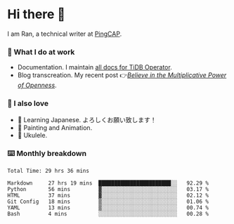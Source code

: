 # Hi there 👋

I am Ran, a technical writer at [PingCAP](https://pingcap.com/).

### 📝 What I do at work

- Documentation. I maintain [all docs for TiDB Operator](https://github.com/pingcap/docs-tidb-operator).
- Blog transcreation. My recent post 👉[*Believe in the Multiplicative Power of Openness*](https://pingcap.com/blog/believe-in-the-multiplicative-power-of-openness-open-source-community).

### 🤠 I also love

- 💬 Learning Japanese. よろしくお願い致します！
- 🎨 Painting and Animation.
- 🎵 Ukulele.

### ⌨️ Monthly breakdown

<!--START_SECTION:waka-->

```text
Total Time: 29 hrs 36 mins

Markdown     27 hrs 19 mins  ███████████████████████░░   92.29 %
Python       56 mins         ▓░░░░░░░░░░░░░░░░░░░░░░░░   03.17 %
HTML         37 mins         ▓░░░░░░░░░░░░░░░░░░░░░░░░   02.12 %
Git Config   18 mins         ▒░░░░░░░░░░░░░░░░░░░░░░░░   01.06 %
YAML         13 mins         ▒░░░░░░░░░░░░░░░░░░░░░░░░   00.74 %
Bash         4 mins          ░░░░░░░░░░░░░░░░░░░░░░░░░   00.28 %
```

<!--END_SECTION:waka-->
